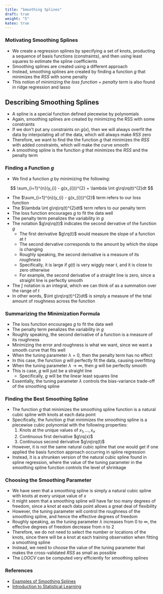 ```yaml
---
title: "Smoothing Splines"
draft: true
weight: "5"
katex: true
---
```


### Motivating Smoothing Splines
- We create a regression splines by specifying a set of knots, producting a sequence of basis functions (constraints), and then using least squares to estimate the spline coefficients
- Smoothing splines are created using a different approach
- Instead, smoothing splines are created by finding a function $g$ that minimizes the $RSS$ with some penalty
- This notion of minimizing the *loss function* + *penalty term* is also found in ridge regression and lasso

## Describing Smoothing Splines
- A spline is a special function defined piecewise by polynomials
- Again, smoothing splines are created by minimizing the RSS with some constraints
- If we don't put any constraints on $g(x)$, then we will always overfit the data by interpolating all of the data, which will always make $RSS$ zero
- Therefore, we want to find the the function $g$ that minimizes the $RSS$ with added constraints, which will make the curve smooth
- A smoothing spline is the function $g$ that minimizes the $RSS$ and the penalty term

### Finding a Function $g$
- We find a function $g$ by minimizing the following:

$$ \sum_{i=1}^{n}(y_{i} - g(x_{i}))^{2} + \lambda \int g\rq\rq(t)^{2}dt $$

- The $\sum_{i=1}^{n}(y_{i} - g(x_{i}))^{2}$ term refers to our loss function
- The $\lambda \int g\rq\rq(t)^{2}dt$ term refers to our penalty term
- The loss function encourages $g$ to fit the data well
- The penalty term penalizes the variability in $g$
- The notation $g\rq\rq(t)$ indicates the second dervative of the function $g$
	- The first derivative $g\rq(t)$ would measure the slope of a function at $t$
	- The second dervative corresponds to the amount by which the slope is changing
	- Roughly speaking, the second derivative is a measure of its *roughness*
	- Specifically, it is large if $g(t)$ is very wiggly near $t$, and it is close to zero otherwise
	- For example, the second derivative of a straight line is zero, since a straight line is perfectly smooth
- The $\int$ notation is an integral, which we can think of as a summation over the range of $t$
- In other words, $\int g\rq\rq(t)^{2}dt$ is simply a measure of the total amount of roughness across the function

### Summarizing the Minimization Formula
- The loss function encourages $g$ to fit the data well
- The penalty term penalizes the variability in $g$
- Roughly speaking, the second derivative of a function is a measure of its roughness
- Minimizing the error and roughness is what we want, since we want a smooth curve that fits well
- When the tuning parameter $\lambda = 0$, then the penalty term has no effect
- In this case, the function $g$ will perfectly fit the data, causing overfitting
- When the tuning parameter $\lambda \to \infty$, then $g$ will be perfectly smooth
- This is case, $g$ will just be a straight line
	- Specifically, $g$ will be the linear least squares line
- Essentially, the tuning parameter $\lambda$ controls the bias-variance trade-off of the smoothing spline

### Finding the Best Smoothing Spline
- The function $g$ that minimizes the smoothing spline function is a natural cubic spline with knots at each data point
- Specifically, the function $g$ that minimizes the smoothing spline is a piecewise cubic polynomial with the following properties:
	1. Knots at the unique values of $x_{1},...,x_{n}$
	2. Continuous first derivative $g\rq(x)$
	3. Continuous second derivative $g\rq\rq(t)$
- However, it is not the same natural cubic spline that one would get if one applied the basis function approach occurring in spline regression
- Instead, it is a shrunken version of the natural cubic spline found in spline regression, where the value of the tuning parameter in the smoothing spline function controls the level of shrinkage

### Choosing the Smoothing Parameter
- We have seen that a smoothing spline is simply a natural cubic spline with knots at every unique value of $x$
- It might seem that a smoothing spline will have far too many degrees of freedom, since a knot at each data point allows a great deal of flexibility
- However, the tuning parameter will control the roughness of the smoothing spline, and hence the effective degrees of freedom
- Roughly speaking, as the tuning parameter $\lambda$ increases from $0$ to $\infty$, the effective degrees of freedom decrease from $n$ to $2$
- Therefore, we do not need to select the number or locations of the knots, since there will be a knot at each training observation when fitting a smoothing spline
- Instead, we need to choose the value of the tuning parameter that makes the cross-validated $RSS$ as small as possible
- The $LOOCV$ can be computed very efficiently for smoothing splines

### References
- [Examples of Smoothing Splines](https://www.analyticsvidhya.com/blog/2018/03/introduction-regression-splines-python-codes/)
- [Introduction to Statistical Learning](http://faculty.marshall.usc.edu/gareth-james/ISL/ISLR%20Seventh%20Printing.pdf)
